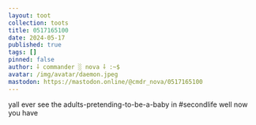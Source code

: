```yaml
---
layout: toot
collection: toots
title: 0517165100
date: 2024-05-17
published: true
tags: []
pinned: false
author: ⸸ commander ░ nova ⸸ :~$
avatar: /img/avatar/daemon.jpeg
mastodon: https://mastodon.online/@cmdr_nova/0517165100
---
```


yall ever see the adults-pretending-to-be-a-baby in #secondlife well now you have
